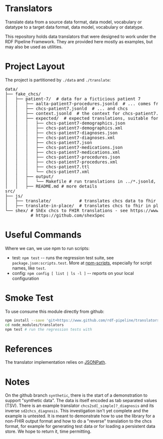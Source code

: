 # Translators

Translate data from a source data format, data model, vocabulary or datatype to a target data format, data model, vocabulary or datatype.

This repository holds data translators that were designed to work under the RDF Pipeline Framework.  They are provided here mostly as examples, but may also be used as utilities.  

# Project Layout

The project is partitioned by `./data` and `./translate`:

<pre>
data/
├── fake_chcs/
│   ├── patient-7/  # data for a ficticious patient 7
│   │   ├── aalta-patient7-procedures.jsonld  # ... comes from two data files, aalta
│   │   ├── chcs-patient7.jsonld  # ... and chcs
│   │   ├── context.jsonld  # the context for chcs-patient7.jsdonld
│   │   ├── expected/  # expected translations, suitable for diffing
│   │   │   ├── chcs-patient7-demographics.json
│   │   │   ├── chcs-patient7-demographics.xml
│   │   │   ├── chcs-patient7-diagnoses.json
│   │   │   ├── chcs-patient7-diagnoses.xml
│   │   │   ├── chcs-patient7.json
│   │   │   ├── chcs-patient7-medications.json
│   │   │   ├── chcs-patient7-medications.xml
│   │   │   ├── chcs-patient7-procedures.json
│   │   │   ├── chcs-patient7-procedures.xml
│   │   │   ├── chcs-patient7.ttl
│   │   │   └── chcs-patient7.xml
│   │   ├── output/
│   │   │   └── Makefile # run translations in ../*.jsonld, generating output here
│   │   ├── README.md # more details
src/
├── js/
│   ├── translate/           # translates chcs data to fhir with an immutable graph 
│   ├── translate-in-place/  # translates chcs to fhir in place within a mutable graph 
└── shex/ # ShEx chcs to FHIR translations - see https://www.w3.org/2001/sw/wiki/ShEx and 
          # https://github.com/shexSpec
</pre>


# Useful Commands

Where we can, we use npm to run scripts:

* test: `npm test` -- runs the regression test suite, see `package.json:scripts.test`. More at [npm-scripts](https://docs.npmjs.com/misc/scripts), especially for script names, like `test`.
* config: `npm config [ list | ls -l ]` -- reports on your local configuration


# Smoke Test

To use consume this module directly from github:

```bash
npm install --save 'git+https://www.github.com/rdf-pipeline/translators.git'  # Add #branch if installing a branch
cd node_modules/translators
npm test # run the regression tests with 
```

# References

The translator implementation relies on [JSONPath](http://goessner.net/articles/JsonPath/).

# Notes

On the github branch `synthetic`, there is the start of a demonstration to support "synthetic data". The data is itself encoded as tab separated values
(TSV). There is an example translator `chcs2sd[_simple]?_diagnosis` and its inverse `sd2chcs_diagnosis`. This investigation isn't yet complete and the example is untested. 
It is meant to demonstrate how to use the library for a non-FHIR output format and how to do
a "reverse" translation to the chcs format, for example for generating test data or for loading a persistent data store. We hope to return it, time permitting.
